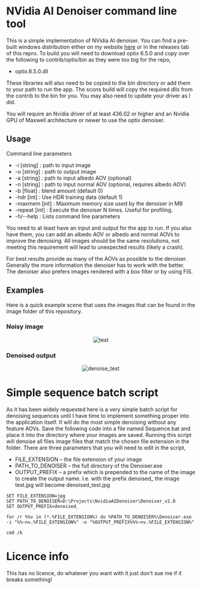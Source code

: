 # NVidia AI Denoiser command line tool

This is a simple implementation of NVidia AI denoiser. You can find a pre-built windows distribution either on my website [here](https://declanrussell.com/portfolio/nvidia-ai-denoiser/) or in the releases tab of this repro. To build you will need to download optix 6.5.0 and copy over the following to contrib/optix/bin as they were too big for the repo,
* optix.6.5.0.dll

These libraries will also need to be copied to the bin directory or add them to your path to run the app. The scons build will copy the required dlls from the contrib to the bin for you. You may also need to update your driver as I did.

You will require an Nvidia driver of at least 436.02 or higher and an Nvidia GPU of Maxwell architecture or newer to use the optix denoiser.

## Usage
Command line parameters
* -i [string] : path to input image
* -o [string] : path to output image
* -a [string] : path to input albedo AOV (optional) 
* -n [string] : path to input normal AOV (optional, requires albedo AOV) 
* -b [float] : blend amount (default 0) 
* -hdr [int] : Use HDR training data (default 1)
* -maxmem [int] : Maximum memory size used by the denoiser in MB
* -repeat [int] : Execute the denoiser N times. Useful for profiling.
* -h/--help : Lists command line parameters

You need to at least have an input and output for the app to run. If you also have them, you can add an albedo AOV or albedo and normal AOVs to improve the denoising. All images should be the same resolutions, not meeting this requirement will lead to unexpected results (likely a crash). 

For best results provide as many of the AOVs as possible to the denoiser. Generally the more information the denoiser has to work with the better. The denoiser also prefers images rendered with a box filter or by using FIS.

## Examples
Here is a quick example scene that uses the images that can be found in the image folder of this repository.

### Noisy image
<p align="center">
  <img src="https://github.com/DeclanRussell/NvidiaAIDenoiser/blob/master/images/RGBA.png" alt="test"/>
</p>

### Denoised output
<p align="center">
  <img src="https://github.com/DeclanRussell/NvidiaAIDenoiser/blob/master/images/RGBA_denoised.png" alt="denoise_test"/>
</p>

# Simple sequence batch script
As it has been widely requested here is a very simple batch script for denoising sequences until I have time to implement something proper into the application itself. It will do the most simple denoising without any feature AOVs. Save the following code into a file named Sequence.bat and place it into the directory where your images are saved. Running this script will denoise all files image files that match the chosen file extension in the folder. There are three parameters that you will need to edit in the script,

* FILE_EXTENSION – the file extension of your image
* PATH_TO_DENOISER – the full directory of the Denoiser.exe
* OUTPUT_PREFIX – a prefix which is prepended to the name of the image to create the output name. I.e. with the prefix denoised_ the image test.jpg will become denoised_test.jpg

```
SET FILE_EXTENSION=jpg
SET PATH_TO_DENOISER=D:\Projects\NvidiaAIDenoiser\Denoiser_v2.0
SET OUTPUT_PREFIX=denoised_

for /r %%v in (*.%FILE_EXTENSION%) do %PATH_TO_DENOISER%\Denoiser.exe -i "%%~nv.%FILE_EXTENSION%" -o "%OUTPUT_PREFIX%%%~nv.%FILE_EXTENSION%"

cmd /k
```

# Licence info
This has no licence, do whatever you want with it just don't sue me if it breaks something!
